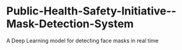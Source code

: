 # Public-Health-Safety-Initiative--Mask-Detection-System
A Deep Learning model for detecting face masks in real time
